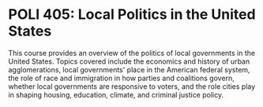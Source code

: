 # POLI 405: Local Politics in the United States

This course provides an overview of the politics of local governments in the United States. Topics covered include the economics and history of urban agglomerations, local governments' place in the American federal system, the role of race and immigration in how parties and coalitions govern, whether local governments are responsive to voters, and the role cities play in shaping housing, education, climate, and criminal justice policy.
